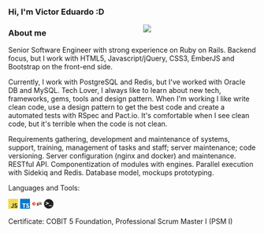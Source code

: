 ### Hi, I'm Victor Eduardo :D
<img align='right' src="https://media.giphy.com/media/M9gbBd9nbDrOTu1Mqx/giphy.gif" width="230">

### About me
Senior Software Engineer with strong experience on Ruby on Rails. Backend focus, but I work with HTML5, Javascript/jQuery, CSS3, EmberJS and Bootstrap on the front-end side.

Currently, I work with PostgreSQL and Redis, but I've worked with Oracle DB and MySQL. Tech Lover, I always like to learn about new tech, frameworks, gems, tools and design pattern. When I'm working I like write clean code, use a design pattern to get the best code and create a automated tests with RSpec and Pact.io. It's comfortable when I see clean code, but it's terrible when the code is not clean.

Requirements gathering, development and maintenance of systems, support, training, management of tasks and staff; server maintenance; code versioning. Server configuration (nginx and docker) and maintenance. RESTful API. Componentization of modules with engines. Parallel execution with Sidekiq and Redis. Database model, mockups prototyping.

Languages and Tools:

<code><img height="20" src="https://raw.githubusercontent.com/github/explore/80688e429a7d4ef2fca1e82350fe8e3517d3494d/topics/javascript/javascript.png"></code>
<code><img height="20" src="https://raw.githubusercontent.com/github/explore/80688e429a7d4ef2fca1e82350fe8e3517d3494d/topics/typescript/typescript.png"></code>
<code><img height="20" src="https://raw.githubusercontent.com/github/explore/80688e429a7d4ef2fca1e82350fe8e3517d3494d/topics/git/git.png"></code>
<code><img height="20" src="https://raw.githubusercontent.com/github/explore/80688e429a7d4ef2fca1e82350fe8e3517d3494d/topics/terminal/terminal.png"></code>

Certificate:
COBIT 5 Foundation, Professional Scrum Master I (PSM I)

